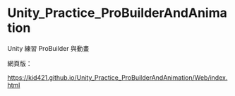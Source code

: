 # Unity_Practice_ProBuilderAndAnimation
 Unity 練習 ProBuilder 與動畫

網頁版：

https://kid421.github.io/Unity_Practice_ProBuilderAndAnimation/Web/index.html